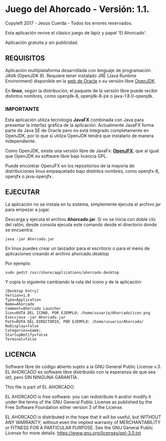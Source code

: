 # Juego del Ahorcado - Versión: 1.1.
Copyleft 2017 - Jesús Cuerda - Todos los errores reservados.

Esta aplicación revive el clásico juego de lápiz y papel 'El Ahorcado'.

Aplicación gratuita y sin publicidad.

## REQUISITOS

Aplicación multiplataforma desarrollada con lenguaje de programación JAVA (OpenJDK 8). Requiere tener instalado JRE (Java Runtime Environment) disponible en la [web de Oracle](https://www.java.com/es) o su versión libre [OpenJDK](http://openjdk.java.net/).

En **linux**, según la distribución, el paquete de la versión libre puede recibir distintos nombres, como openjdk-8, openjdk-8-jre o java-1.8.0-openjdk.

### IMPORTANTE

Esta aplicación utiliza tecnología **JavaFX** combinada con Java para presentar la interfaz gráfica de la aplicación. Actualmente JavaFX forma parte de Java SE de Oracle pero no está integrado completamente en OpenJDK, por lo que si utiliza OpenJDK tendrá que instalarlo de manera independiente.

Como OpenJDK, existe una versión libre de JavaFx: [**OpenJFX**](https://wiki.openjdk.java.net/display/OpenJFX/Main), que al igual que OpenJDK es software libre bajo licencia GPL.

Puede encontrar OpenJFX en los repositorios de la mayoría de distribuciones linux empaquetado bajo distintos nombres, como openjfx-8, openjfx o java-openjfx.

## EJECUTAR

La aplicación no se instala en tu sistema, simplemente ejecuta el archivo jar para empezar a jugar.

Descarga y ejecuta el archivo **Ahorcado.jar**. Si no se inicia con doble clic del ratón, desde consola ejecuta este comando desde el directorio donde se encuentra:

`java -jar Ahorcado.jar`

En linux puedes crear un lanzador para el escritorio o para el menú de aplicaciones creando el archivo ahorcado.desktop

Por ejemplo:

`sudo gedit /usr/share/applications/ahorcado.desktop`

Y copia lo siguiente cambiando la ruta del icono y de la aplicación:

    [Desktop Entry]
    Version=1.0
    Type=Application
    Name=Ahorcado
    Comment=Ahorcado Launcher
    Icon=RUTA DEL ICONO, POR EJEMPLO: /home/usuario/Ahorcado/icon.png
    Exec=java -jar Ahorcado.jar
    Path=RUTA DEL DIRECTORIO, POR EJEMPLO: /home/usuario/Ahorcado/
    NoDisplay=false
    Categories=Game;
    StartupNotify=false
    Terminal=false

## LICENCIA

Software libre de código abierto sujeto a la GNU General Public License v.3. EL AHORCADO es software libre distribuido con la esperanza de que sea útil, pero SIN NINGUNA GARANTÍA.

This file is part of EL AHORCADO.

EL AHORCADO is free software: you can redistribute it and/or modify it under the terms of the GNU General Public License as published by the Free Software Foundation either version 3 of the License.

EL AHORCADO is distributed in the hope that it will be useful, but WITHOUT ANY WARRANTY; without even the implied warranty of MERCHANTABILITY or FITNESS FOR A PARTICULAR PURPOSE.  See the GNU General Public License for more details. https://www.gnu.org/licenses/gpl-3.0.txt

